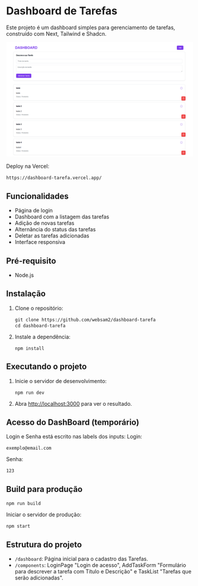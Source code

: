 # Dashboard de Tarefas

Este projeto é um dashboard simples para gerenciamento de tarefas, construído com Next, Tailwind e Shadcn.

![alt text](/app/assets/demostracao.png)

Deploy na Vercel:
   ```
   https://dashboard-tarefa.vercel.app/
   ```

## Funcionalidades

- Página de login 
- Dashboard com a listagem das tarefas
- Adição de novas tarefas
- Alternância do status das tarefas
- Deletar as tarefas adicionadas
- Interface responsiva

## Pré-requisito

- Node.js

## Instalação

1. Clone o repositório:
   ```
   git clone https://github.com/websam2/dashboard-tarefa
   cd dashboard-tarefa
   ```

2. Instale a dependência:
   ```
   npm install
   ```

## Executando o projeto

1. Inicie o servidor de desenvolvimento:
   ```
   npm run dev
   ```

2. Abra [http://localhost:3000](http://localhost:3000) para ver o resultado.

## Acesso do DashBoard (temporário)

Login e Senha está escrito nas labels dos inputs:
Login: 
   ```
   exemplo@email.com
   ```
Senha: 
   ```
   123
   ```

## Build para produção

```
npm run build
```

Iniciar o servidor de produção:

```
npm start
```

## Estrutura do projeto

- `/dashboard`: Página inicial para o cadastro das Tarefas.
- `/components`: LoginPage "Login de acesso", AddTaskForm "Formulário para descrever a tarefa com Título e Descrição" e TaskList "Tarefas que serão adicionadas".





